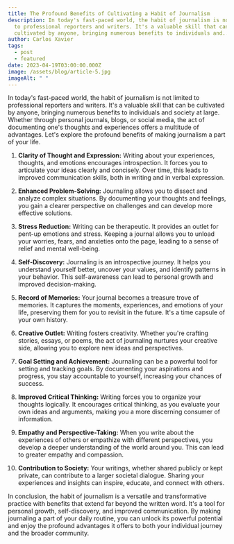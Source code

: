 ```yaml
---
title: The Profound Benefits of Cultivating a Habit of Journalism
description: In today's fast-paced world, the habit of journalism is not limited
  to professional reporters and writers. It's a valuable skill that can be
  cultivated by anyone, bringing numerous benefits to individuals and...
author: Carlos Xavier
tags:
  - post
  - featured
date: 2023-04-19T03:00:00.000Z
image: /assets/blog/article-5.jpg
imageAlt: " "
---
```

<!--StartFragment-->

In today's fast-paced world, the habit of journalism is not limited to professional reporters and writers. It's a valuable skill that can be cultivated by anyone, bringing numerous benefits to individuals and society at large. Whether through personal journals, blogs, or social media, the act of documenting one's thoughts and experiences offers a multitude of advantages. Let's explore the profound benefits of making journalism a part of your life.

1. **Clarity of Thought and Expression:** Writing about your experiences, thoughts, and emotions encourages introspection. It forces you to articulate your ideas clearly and concisely. Over time, this leads to improved communication skills, both in writing and in verbal expression.


2. **Enhanced Problem-Solving:** Journaling allows you to dissect and analyze complex situations. By documenting your thoughts and feelings, you gain a clearer perspective on challenges and can develop more effective solutions.


3. **Stress Reduction:** Writing can be therapeutic. It provides an outlet for pent-up emotions and stress. Keeping a journal allows you to unload your worries, fears, and anxieties onto the page, leading to a sense of relief and mental well-being.


4. **Self-Discovery:** Journaling is an introspective journey. It helps you understand yourself better, uncover your values, and identify patterns in your behavior. This self-awareness can lead to personal growth and improved decision-making.


5. **Record of Memories:** Your journal becomes a treasure trove of memories. It captures the moments, experiences, and emotions of your life, preserving them for you to revisit in the future. It's a time capsule of your own history.


6. **Creative Outlet:** Writing fosters creativity. Whether you're crafting stories, essays, or poems, the act of journaling nurtures your creative side, allowing you to explore new ideas and perspectives.


7. **Goal Setting and Achievement:** Journaling can be a powerful tool for setting and tracking goals. By documenting your aspirations and progress, you stay accountable to yourself, increasing your chances of success.


8. **Improved Critical Thinking:** Writing forces you to organize your thoughts logically. It encourages critical thinking, as you evaluate your own ideas and arguments, making you a more discerning consumer of information.


9. **Empathy and Perspective-Taking:** When you write about the experiences of others or empathize with different perspectives, you develop a deeper understanding of the world around you. This can lead to greater empathy and compassion.


10. **Contribution to Society:** Your writings, whether shared publicly or kept private, can contribute to a larger societal dialogue. Sharing your experiences and insights can inspire, educate, and connect with others.

In conclusion, the habit of journalism is a versatile and transformative practice with benefits that extend far beyond the written word. It's a tool for personal growth, self-discovery, and improved communication. By making journaling a part of your daily routine, you can unlock its powerful potential and enjoy the profound advantages it offers to both your individual journey and the broader community.

<!--EndFragment-->